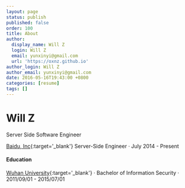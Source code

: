 ```yaml
---
layout: page
status: publish
published: false
order: 100
title: About
author:
  display_name: Will Z
  login: Will Z
  email: yunxinyi@gmail.com
  url: 'https://oxnz.github.io'
author_login: Will Z
author_email: yunxinyi@gmail.com
date: 2016-05-16T19:43:00 +0800
categories: [resume]
tags: []
---
```


<style type="text/css">
.profession {
	font-family: Merriweather, Georgia, serif;
	text-transform: uppercase;
	letter-spacing: 2.5px;
	font-weight: 900;
}
</style>

# Will Z

Server Side Software Engineer

[Baidu, Inc](https://www.baidu.com){:target='_blank'} Server-Side Engineer &middot; July 2014 - Present

#### Education

[Wuhan University](http://www.whu.edu.cn/){:target='_blank'} &middot; Bachelor of Information Security &middot; 2011/09/01 - 2015/07/01
